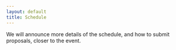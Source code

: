 ```yaml
---
layout: default
title: Schedule
---
```


We will announce more details of the schedule, and how to submit proposals, closer to the event.
